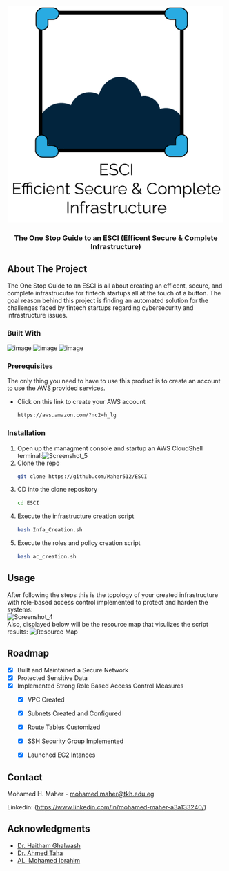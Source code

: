 <!-- PROJECT LOGO -->
<br />
<div align="center">
  <a href="https://github.com/github_username/repo_name">
    <img src="Images/logo final white.png" alt="Logo" width="500" height="500">
  </a>

<h3 align="center">The One Stop Guide to an ESCI (Efficent Secure & Complete Infrastructure)</h3>

  <p align="center">

</div>

<!-- ABOUT THE PROJECT -->
## About The Project
The One Stop Guide to an ESCI is all about creating an efficent, secure, and complete infrastrucutre for fintech startups all at the touch of a button. The goal reason behind this project is finding an automated solution for the challenges faced by fintech startups regarding cybersecurity and infrastructure issues. 

### Built With
![image](https://github.com/Maher512/ESCI/assets/74532750/5c0251d7-d12d-4a80-9522-abec9f27ac2c)
![image](https://github.com/Maher512/ESCI/assets/74532750/fa33508d-eb89-44ae-a9ca-d2bd6e8a0df5)
![image](https://github.com/Maher512/ESCI/assets/74532750/0c7b8462-50d3-4bf2-9932-c95b33f5981d)


### Prerequisites

The only thing you need to have to use this product is to create an account to use the AWS provided services.
* Click on this link to create your AWS account
  ```sh
  https://aws.amazon.com/?nc2=h_lg
  ```

### Installation

1. Open up the managment console and startup an AWS CloudShell terminal:![Screenshot_5](https://github.com/Maher512/ESCI/assets/74532750/33e43bae-306e-4ad1-ba68-a01e31716cae)
2. Clone the repo
   ```sh
   git clone https://github.com/Maher512/ESCI
   ```
2. CD into the clone repository 
   ```sh
   cd ESCI
   ```
3. Execute the infrastructure creation script
   ```sh
   bash Infa_Creation.sh 
   ```
4. Execute the roles and policy creation script
   ```sh
   bash ac_creation.sh 
   ```

<!-- USAGE EXAMPLES -->
## Usage

After following the steps this is the topology of your created infrastructure with role-based access control implemented to protect and harden the systems: 
<br>
![Screenshot_4](https://github.com/Maher512/ESCI/assets/74532750/dbca6c34-f5c1-4c6f-8cb5-34156b7771fe)
<br>
Also, displayed below will be the resource map that visulizes the script results:
![Resource Map](https://github.com/Maher512/ESCI/assets/74532750/2f385b1f-aec2-4c38-8850-e991fb03e5c6)

<!-- ROADMAP -->
## Roadmap

- [x] Built and Maintained a Secure Network
- [x] Protected Sensitive Data
- [x] Implemented Strong Role Based Access Control Measures 
    - [x] VPC Created
    - [x] Subnets Created and Configured
    - [x] Route Tables Customized 
    - [x] SSH Security Group Implemented
    - [x] Launched EC2 Intances


<!-- CONTACT -->
## Contact

Mohamed H. Maher - mohamed.maher@tkh.edu.eg

Linkedin: (https://www.linkedin.com/in/mohamed-maher-a3a133240/)

<!-- ACKNOWLEDGMENTS -->
## Acknowledgments

* [Dr. Haitham Ghalwash](http://www.linkedin.com/in/ghalwash)
* [Dr. Ahmed Taha]()
* [AL. Mohamed Ibrahim]()

